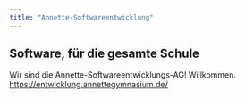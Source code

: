 ```yaml
---
title: "Annette-Softwareentwicklung"
---
```

## Software, für die gesamte Schule

Wir sind die Annette-Softwareentwicklungs-AG! Willkommen.
<https://entwicklung.annettegymnasium.de/>